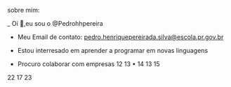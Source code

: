 sobre mim:

_ Oi 👋,eu sou o @Pedrohhpereira

- Meu Email de contato: pedro.henriquepereirada.silva@escola.pr.gov.br

- Estou interresado em aprender a programar em novas linguagens

- Procuro colaborar com empresas 12
13
•
14
13
15
<!---
16
14
17
Pedrohhpereira/Pedrohhpereira is a ✨ special ✨ repository because its `README.md` (this file) appears on your GitHub profile.
18
15
19
You can click the Preview link to take a look at your changes.
20
16
21
--->
22
17
23
